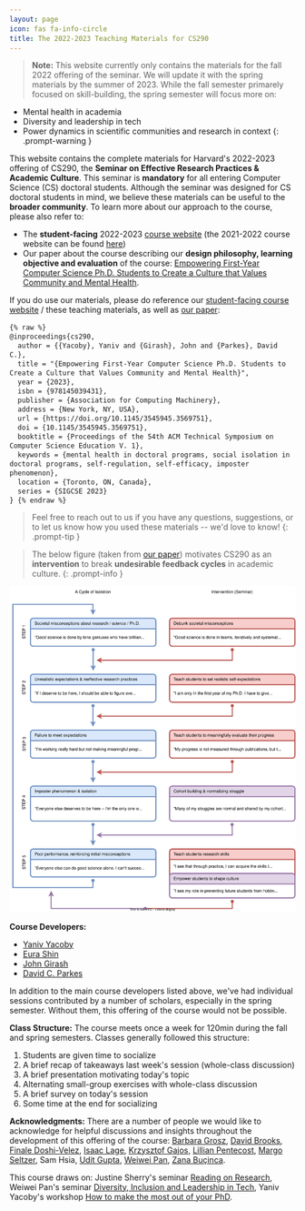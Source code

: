 ```yaml
---
layout: page
icon: fas fa-info-circle
title: The 2022-2023 Teaching Materials for CS290
---
```



> **Note:** This website currently only contains the materials for the fall 2022 offering of the seminar. We will update it with the spring materials by the summer of 2023. While the fall semester primarely focused on skill-building, the spring semester will focus more on:
* Mental health in academia
* Diversity and leadership in tech
* Power dynamics in scientific communities and research in context
{: .prompt-warning }


This website contains the complete materials for Harvard's 2022-2023 offering of CS290, the **Seminar on Effective Research Practices & Academic Culture**.
This seminar is **mandatory** for all entering Computer Science (CS) doctoral students.
Although the seminar was designed for CS doctoral students in mind, we believe these materials can be useful to the **broader community**.
To learn more about our approach to the course, please also refer to:
* The **student-facing** 2022-2023 [course website](https://yanivyacoby.github.io/harvard-cs290) (the 2021-2022 course website can be found [here](https://yanivyacoby.github.io/harvard-cs290-2021-2022/))
* Our paper about the course describing our **design philosophy, learning objective and evaluation** of the course: [Empowering First-Year Computer Science Ph.D. Students to Create a Culture that Values Community and Mental Health](https://arxiv.org/abs/2208.12650).

If you do use our materials, please do reference our [student-facing course website](https://yanivyacoby.github.io/harvard-cs290) / these teaching materials, as well as [our paper](https://arxiv.org/abs/2208.12650):
```
{% raw %}
@inproceedings{cs290,
  author = {{Yacoby}, Yaniv and {Girash}, John and {Parkes}, David C.},
  title = "{Empowering First-Year Computer Science Ph.D. Students to Create a Culture that Values Community and Mental Health}",
  year = {2023},
  isbn = {978145039431},
  publisher = {Association for Computing Machinery},
  address = {New York, NY, USA},
  url = {https://doi.org/10.1145/3545945.3569751},
  doi = {10.1145/3545945.3569751},
  booktitle = {Proceedings of the 54th ACM Technical Symposium on Computer Science Education V. 1},
  keywords = {mental health in doctoral programs, social isolation in doctoral programs, self-regulation, self-efficacy, imposter phenomenon},
  location = {Toronto, ON, Canada},
  series = {SIGCSE 2023}  
} {% endraw %}
```

> Feel free to reach out to us if you have any questions, suggestions, or to let us know how you used these materials -- we'd love to know!
{: .prompt-tip }


> The below figure (taken from [our paper](https://arxiv.org/abs/2208.12650)) motivates CS290 as an **intervention** to break **undesirable feedback cycles** in academic culture.
{: .prompt-info }
<img src="/assets/cycle.svg" alt="The cycle of isolation"/>

**Course Developers:**
* [Yaniv Yacoby](https://yanivyacoby.github.io/)
* [Eura Shin](https://eurashin.github.io/)
* [John Girash](https://scholar.harvard.edu/girash/home)
* [David C. Parkes](https://parkes.seas.harvard.edu/)

In addition to the main course developers listed above, we've had individual sessions contributed by a number of scholars, especially in the spring semester. Without them, this offering of the course would not be possible.

**Class Structure:**
The course meets once a week for 120min during the fall and spring semesters.
Classes generally followed this structure:
1. Students are given time to socialize
2. A brief recap of takeaways last week's session (whole-class discussion)
3. A brief presentation motivating today's topic
4. Alternating small-group exercises with whole-class discussion
5. A brief survey on today's session
6. Some time at the end for socializing

**Acknowledgments:** There are a number of people we would like to acknowledge for helpful discussions and insights throughout the development of this offering of the course: [Barbara Grosz](https://grosz.seas.harvard.edu/), [David Brooks](http://www.eecs.harvard.edu/~dbrooks/), [Finale Doshi-Velez](https://finale.seas.harvard.edu/), [Isaac Lage](https://isaaclage.github.io/), [Krzysztof Gajos](http://www.eecs.harvard.edu/~kgajos/), [Lillian Pentecost](https://lpentecost.github.io/cv/), [Margo Seltzer](https://www.seltzer.com/margo/), Sam Hsia, [Udit Gupta](https://ugupta.com/), [Weiwei Pan](https://onefishy.github.io/), [Zana Buçinca](https://zbucinca.owlstown.net/).

This course draws on: Justine Sherry's seminar [Reading on Research](https://docs.google.com/document/d/1L610weeNT_KDe6gPgjHjuN4rBSnsI0NfwE2RZCLuKgE/edit), Weiwei Pan's seminar [Diversity, Inclusion and Leadership in Tech](https://onefishy.github.io/DIL_in_tech/), Yaniv Yacoby's workshop [How to make the most out of your PhD](https://yanivyacoby.github.io/a-guide-to-your-phd/).

